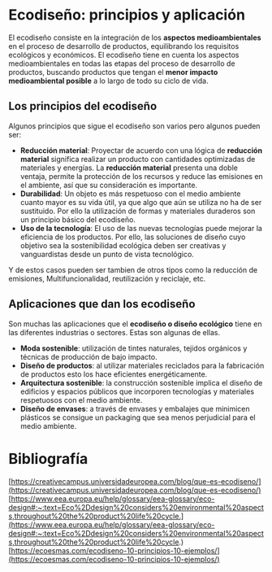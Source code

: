 # Ecodiseño: principios y aplicación

El ecodiseño consiste en la integración de los **aspectos medioambientales** en el proceso de desarrollo de productos, equilibrando los requisitos ecológicos y económicos. El ecodiseño tiene en cuenta los aspectos medioambientales en todas las etapas del proceso de desarrollo de productos, buscando productos que tengan el **menor impacto medioambiental posible** a lo largo de todo su ciclo de vida.

## Los principios del ecodiseño

Algunos principios que sigue el ecodiseño son varios pero algunos pueden ser: 

- **Reducción material**: Proyectar de acuerdo con una lógica de **reducción material** significa realizar un producto con cantidades optimizadas de materiales y energías. La **reducción material** presenta una doble ventaja, permite la protección de los recursos y reduce las emisiones en el ambiente, así que su consideración es importante.
- **Durabilidad**: Un objeto es más respetuoso con el medio ambiente cuanto mayor es su vida útil, ya que algo que aún se utiliza no ha de ser sustituido. Por ello la utilización de formas y materiales duraderos son un principio básico del ecodiseño.
- **Uso de la tecnología**: El uso de las nuevas tecnologías puede mejorar la eficiencia de los productos. Por ello, las soluciones de diseño cuyo objetivo sea la sostenibilidad ecológica deben ser creativas y vanguardistas desde un punto de vista tecnológico.

Y de estos casos pueden ser tambien de otros tipos como la reducción de emisiones, Multifuncionalidad, reutilización y reciclaje, etc.

## Aplicaciones que dan los ecodiseño

Son muchas las aplicaciones que el **ecodiseño o diseño ecológico** tiene en las diferentes industrias o sectores. Estas son algunas de ellas.

- **Moda sostenible**: utilización de tintes naturales, tejidos orgánicos y técnicas de producción de bajo impacto.
- **Diseño de productos**: al utilizar materiales reciclados para la fabricación de productos esto los hace eficientes energéticamente.
- **Arquitectura sostenible**: la construcción sostenible implica el diseño de edificios y espacios públicos que incorporen tecnologías y materiales respetuosos con el medio ambiente.
- **Diseño de envases**: a través de envases y embalajes que minimicen plásticos se consigue un packaging que sea menos perjudicial para el medio ambiente.

# Bibliografía
[https://creativecampus.universidadeuropea.com/blog/que-es-ecodiseno/](https://creativecampus.universidadeuropea.com/blog/que-es-ecodiseno/)
[https://www.eea.europa.eu/help/glossary/eea-glossary/eco-design#:~:text=Eco%2Ddesign%20considers%20environmental%20aspects,throughout%20the%20product%20life%20cycle.](https://www.eea.europa.eu/help/glossary/eea-glossary/eco-design#:~:text=Eco%2Ddesign%20considers%20environmental%20aspects,throughout%20the%20product%20life%20cycle.)
[https://ecoesmas.com/ecodiseno-10-principios-10-ejemplos/](https://ecoesmas.com/ecodiseno-10-principios-10-ejemplos/)